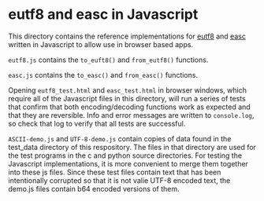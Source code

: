 # eutf8 and easc in Javascript

This directory contains the reference implementations for [eutf8](../../eutf8.md) and [easc](../../easc.md) written in Javascript to allow use in browser based apps.

`eutf8.js` contains the `to_euft8()` and `from_eutf8()` functions.

`easc.js` contains the `to_easc()` and `from_easc()` functions.

Opening `eutf8_test.html` and `easc_test.html` in browser windows, which require all of the Javascript files in this directory, will run a series of tests that confirm that both encoding/decoding functions work as expected and that they are reversible.  Info and error messages are written to `console.log`, so check that log to verify that all tests are successful.

`ASCII-demo.js` and `UTF-8-demo.js` contain copies of data found in the test_data directory of this respository.  The files in that directory are used for the test programs in the c and python source directories.  For testing the Javascript implementations, it is more convenient to merge them together into these js files.  Since these test files contain text that has been intentionally corrupted so that it is not valie UTF-8 encoded text, the demo.js files contain b64 encoded versions of them.
